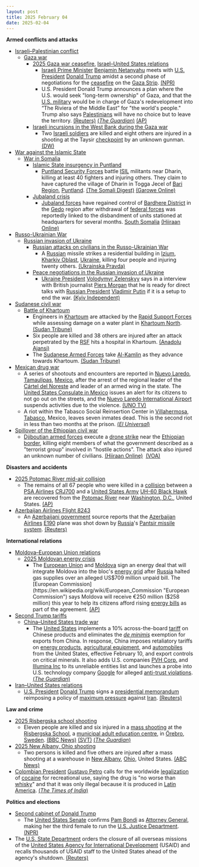```yaml
---
layout: post
title: 2025 February 04
date: 2025-02-04
---
```



**Armed conflicts and attacks**

* [Israeli–Palestinian conflict](https://en.wikipedia.org/wiki/Israeli%E2%80%93Palestinian_conflict "Israeli–Palestinian conflict")
  + [Gaza war](https://en.wikipedia.org/wiki/Gaza_war "Gaza war")
    - [2025 Gaza war ceasefire](https://en.wikipedia.org/wiki/2025_Gaza_war_ceasefire "2025 Gaza war ceasefire"), [Israel–United States relations](https://en.wikipedia.org/wiki/Israel%E2%80%93United_States_relations "Israel–United States relations")
      * [Israeli Prime Minister](https://en.wikipedia.org/wiki/Prime_Minister_of_Israel "Prime Minister of Israel") [Benjamin Netanyahu](https://en.wikipedia.org/wiki/Benjamin_Netanyahu "Benjamin Netanyahu") meets with [U.S. President](https://en.wikipedia.org/wiki/President_of_the_United_States "President of the United States") [Donald Trump](https://en.wikipedia.org/wiki/Donald_Trump "Donald Trump") amidst a second phase of negotiations for the [ceasefire](https://en.wikipedia.org/wiki/Ceasefire "Ceasefire") on the [Gaza Strip](https://en.wikipedia.org/wiki/Gaza_Strip "Gaza Strip"). [(NPR)](https://www.npr.org/2025/02/04/nx-s1-5287012/trump-netanyahu-ceasefire-gaza)
      * U.S. President Donald Trump announces a plan where the U.S. would seek "long-term ownership" of Gaza, and that the [U.S. military](https://en.wikipedia.org/wiki/United_States_Armed_Forces "United States Armed Forces") would be in charge of Gaza's redevelopment into “The Riviera of the Middle East” for "the world's people." Trump also says [Palestinians](https://en.wikipedia.org/wiki/Palestinians "Palestinians") will have no choice but to leave the territory. [(Reuters)](https://www.reuters.com/world/trump-netanyahu-set-pivotal-talks-middle-east-agenda-2025-02-04/) [(*The Guardian*)](https://www.theguardian.com/world/live/2025/feb/04/benjamin-netanyahu-donald-trump-israel-gaza-middle-east-ceasefire-latest-live-news) [(AP)](https://apnews.com/article/trump-netanyahu-washington-ceasefire-1c8deec4dd46177e08e07d669d595ed3)
    - [Israeli incursions in the West Bank during the Gaza war](https://en.wikipedia.org/wiki/Israeli_incursions_in_the_West_Bank_during_the_Gaza_war "Israeli incursions in the West Bank during the Gaza war")
      * Two [Israeli soldiers](https://en.wikipedia.org/wiki/Israel_Defense_Forces "Israel Defense Forces") are killed and eight others are injured in a shooting at the Taysir [checkpoint](https://en.wikipedia.org/wiki/Israeli_checkpoint "Israeli checkpoint") by an unknown gunman. [(DW)](https://www.dw.com/en/west-bank-2-israeli-soldiers-killed-in-checkpoint-shooting/a-71501421)
* [War against the Islamic State](https://en.wikipedia.org/wiki/War_against_the_Islamic_State "War against the Islamic State")
  + [War in Somalia](https://en.wikipedia.org/wiki/Somali_Civil_War_%282009%E2%80%93present%29 "Somali Civil War (2009–present)")
    - [Islamic State insurgency in Puntland](https://en.wikipedia.org/wiki/Islamic_State_insurgency_in_Puntland "Islamic State insurgency in Puntland")
      * [Puntland Security Forces](https://en.wikipedia.org/wiki/Puntland_Security_Force "Puntland Security Force") battle [ISIL](https://en.wikipedia.org/wiki/Islamic_State_%E2%80%93_Somalia_Province "Islamic State – Somalia Province") militants near Dharin, killing at least 40 fighters and injuring others. They claim to have captured the village of Dharin in Togga Jecel of [Bari Region](https://en.wikipedia.org/wiki/Bari_Region "Bari Region"), [Puntland](https://en.wikipedia.org/wiki/Puntland "Puntland"). [(The Somali Digest)](https://thesomalidigest.com/puntland-forces-seize-strategic-town-in-decisive-blow-to-isis/) [(Garowe Online)](https://garoweonline.com/en/news/somalia/somalia-puntland-forces-eliminate-20-foreign-isis-fighters-in-major-operation)
    - [Jubaland crisis](https://en.wikipedia.org/wiki/Jubaland_crisis "Jubaland crisis")
      * [Jubaland forces](https://en.wikipedia.org/wiki/Jubaland_Dervish_Force "Jubaland Dervish Force") have regained control of [Bardhere District](https://en.wikipedia.org/wiki/Bardhere_District "Bardhere District") in the [Gedo](https://en.wikipedia.org/wiki/Gedo "Gedo") region after withdrawal of [federal forces](https://en.wikipedia.org/wiki/Somali_National_Army "Somali National Army") was reportedly linked to the disbandment of units stationed at headquarters for several months. [South Somalia](https://en.wikipedia.org/wiki/Somalia "Somalia") [(Hiiraan Online)](https://www.hiiraan.com/news4/2025/Feb/200109/jubbaland_forces_retake_bardhere_district_headquarters_after_federal_troops_withdraw.aspx)
* [Russo-Ukrainian War](https://en.wikipedia.org/wiki/Russo-Ukrainian_War "Russo-Ukrainian War")
  + [Russian invasion of Ukraine](https://en.wikipedia.org/wiki/Russian_invasion_of_Ukraine "Russian invasion of Ukraine")
    - [Russian attacks on civilians in the Russo-Ukrainian War](https://en.wikipedia.org/wiki/Attacks_on_civilians_in_the_Russian_invasion_of_Ukraine "Attacks on civilians in the Russian invasion of Ukraine")
      * A [Russian](https://en.wikipedia.org/wiki/Russian_Armed_Forces "Russian Armed Forces") missile strikes a residential building in [Izium](https://en.wikipedia.org/wiki/Izium "Izium"), [Kharkiv Oblast](https://en.wikipedia.org/wiki/Kharkiv_Oblast "Kharkiv Oblast"), [Ukraine](https://en.wikipedia.org/wiki/Ukraine "Ukraine"), killing four people and injuring twenty others. [(Ukrainska Pravda)](https://www.pravda.com.ua/eng/news/2025/02/4/7496676/)
    - [Peace negotiations in the Russian invasion of Ukraine](https://en.wikipedia.org/wiki/Peace_negotiations_in_the_Russian_invasion_of_Ukraine "Peace negotiations in the Russian invasion of Ukraine")
      * [Ukraine President](https://en.wikipedia.org/wiki/President_of_Ukraine "President of Ukraine") [Volodymyr Zelenskyy](https://en.wikipedia.org/wiki/Volodymyr_Zelenskyy "Volodymyr Zelenskyy") says in a interview with British journalist [Piers Morgan](https://en.wikipedia.org/wiki/Piers_Morgan "Piers Morgan") that he is ready for direct talks with [Russian President](https://en.wikipedia.org/wiki/President_of_Russia "President of Russia") [Vladimir Putin](https://en.wikipedia.org/wiki/Vladimir_Putin "Vladimir Putin") if it is a setup to end the war. [(Kyiv Independent)](https://kyivindependent.com/i-consider-him-an-enemy-zelensky-says-hes-ready-to-sit-opposite-putin-in-peace-talks/)
* [Sudanese civil war](https://en.wikipedia.org/wiki/Sudanese_civil_war_%282023-present%29 "Sudanese civil war (2023-present)")
  + [Battle of Khartoum](https://en.wikipedia.org/wiki/Battle_of_Khartoum_%282023-present%29 "Battle of Khartoum (2023-present)")
    - Engineers in [Khartoum](https://en.wikipedia.org/wiki/Khartoum "Khartoum") are attacked by the [Rapid Support Forces](https://en.wikipedia.org/wiki/Rapid_Support_Forces "Rapid Support Forces") while assessing damage on a water plant in [Khartoum North](https://en.wikipedia.org/wiki/Khartoum_North "Khartoum North"). [(Sudan Tribune)](https://sudantribune.com/article296958/)
    - Six people are killed and 38 others are injured after an attack perpetrated by the [RSF](https://en.wikipedia.org/wiki/Rapid_Support_Forces "Rapid Support Forces") hits a hospital in Khartoum. [(Anadolu Ajansi)](https://www.aa.com.tr/en/middle-east/6-killed-in-rapid-support-forces-shelling-on-khartoum-hospital/3471656)
    - The [Sudanese Armed Forces](https://en.wikipedia.org/wiki/Sudanese_Armed_Forces "Sudanese Armed Forces") take [Al-Kamlin](https://en.wikipedia.org/wiki/Al_Kamlin_District "Al Kamlin District") as they advance towards Khartoum. [(Sudan Tribune)](https://sudantribune.com/article296955/)
* [Mexican drug war](https://en.wikipedia.org/wiki/Mexican_drug_war "Mexican drug war")
  + A series of shootouts and encounters are reported in [Nuevo Laredo](https://en.wikipedia.org/wiki/Nuevo_Laredo "Nuevo Laredo"), [Tamaulipas](https://en.wikipedia.org/wiki/Tamaulipas "Tamaulipas"), [Mexico](https://en.wikipedia.org/wiki/Mexico "Mexico"), after the arrest of the regional leader of the [Cártel del Noreste](https://en.wikipedia.org/wiki/C%C3%A1rtel_del_Noreste "Cártel del Noreste") and leader of an armed wing in the state. The [United States Consulate in Mexico](https://en.wikipedia.org/wiki/Embassy_of_the_United_States%2C_Mexico_City "Embassy of the United States, Mexico City") issues an alert for its citizens to not go out on the streets, and the [Nuevo Laredo International Airport](https://en.wikipedia.org/wiki/Nuevo_Laredo_International_Airport "Nuevo Laredo International Airport") suspends activities due to the violence. [(UNO TV)](https://www.unotv.com/estados/tamaulipas/reportan-balaceras-en-nuevo-laredo-tamaulipas-consulado-de-ee-uu-lanza-alerta/)
  + A riot within the Tabasco Social Reinsertion Center in [Villahermosa](https://en.wikipedia.org/wiki/Villahermosa "Villahermosa"), [Tabasco](https://en.wikipedia.org/wiki/Tabasco "Tabasco"), Mexico, leaves seven inmates dead. This is the second riot in less than two months at the prison. [(*El Universal*)](https://www.eluniversal.com.mx/estados/suman-4-actos-violentos-en-penales-de-tabasco-durante-gobierno-de-javier-may-este-martes-murieron-7-reos-tras-motin-en-creset/)
* [Spillover of the Ethiopian civil war](https://en.wikipedia.org/wiki/Ethiopian_civil_conflict_%282018%E2%80%93present%29 "Ethiopian civil conflict (2018–present)")
  + [Djiboutian armed forces](https://en.wikipedia.org/wiki/Djibouti_Armed_Forces "Djibouti Armed Forces") execute a [drone strike](https://en.wikipedia.org/wiki/Drone_strike "Drone strike") near the [Ethiopian border](https://en.wikipedia.org/wiki/Djibouti%E2%80%93Ethiopia_border "Djibouti–Ethiopia border"), killing eight members of what the government described as a "terrorist group" involved in "hostile actions". The attack also injured an unknown number of civilians. [(Hiiraan Online)](https://www.hiiraan.com/news4/2025/Feb/200102/djibouti_drone_strike_kills_at_least_8_near_ethiopian_border.aspx)  [(VOA)](https://www.voanews.com/a/djibouti-drone-strike-kills-at-least-8-near-ethiopian-border/7961331.html)

**Disasters and accidents**

* [2025 Potomac River mid-air collision](https://en.wikipedia.org/wiki/2025_Potomac_River_mid-air_collision "2025 Potomac River mid-air collision")
  + The remains of all 67 people who were killed in a [collision](https://en.wikipedia.org/wiki/Mid-air_collision "Mid-air collision") between a [PSA Airlines](https://en.wikipedia.org/wiki/PSA_Airlines "PSA Airlines") [CRJ700](https://en.wikipedia.org/wiki/Bombardier_CRJ700_series "Bombardier CRJ700 series") and a [United States Army](https://en.wikipedia.org/wiki/United_States_Army "United States Army") [UH-60 Black Hawk](https://en.wikipedia.org/wiki/Sikorsky_UH-60_Black_Hawk "Sikorsky UH-60 Black Hawk") are recovered from the [Potomac River](https://en.wikipedia.org/wiki/Potomac_River "Potomac River") near [Washington, D.C.](https://en.wikipedia.org/wiki/Washington%2C_D.C. "Washington, D.C."), United States. [(AP)](https://apnews.com/article/washington-plane-crash-helicopter-recovery-7f492db9e867af2e184d621f56cbc4f6)
* [Azerbaijan Airlines Flight 8243](https://en.wikipedia.org/wiki/Azerbaijan_Airlines_Flight_8243 "Azerbaijan Airlines Flight 8243")
  + An [Azerbaijani government](https://en.wikipedia.org/wiki/Government_of_Azerbaijan "Government of Azerbaijan") source reports that the [Azerbaijan Airlines](https://en.wikipedia.org/wiki/Azerbaijan_Airlines "Azerbaijan Airlines") [E190](https://en.wikipedia.org/wiki/Embraer_E-Jet_family#E190 "Embraer E-Jet family") plane was shot down by [Russia](https://en.wikipedia.org/wiki/Russia "Russia")'s [Pantsir missile system](https://en.wikipedia.org/wiki/Pantsir_missile_system "Pantsir missile system"). [(Reuters)](https://www.reuters.com/world/azerbaijani-plane-that-crashed-december-was-hit-by-russian-pantsir-s-missile-2025-02-04/)

**International relations**

* [Moldova–European Union relations](https://en.wikipedia.org/wiki/Moldova%E2%80%93European_Union_relations "Moldova–European Union relations")
  + [2025 Moldovan energy crisis](https://en.wikipedia.org/wiki/2025_Moldovan_energy_crisis "2025 Moldovan energy crisis")
    - The [European Union](https://en.wikipedia.org/wiki/European_Union "European Union") and [Moldova](https://en.wikipedia.org/wiki/Moldova "Moldova") sign an energy deal that will integrate Moldova into the bloc's [energy grid](https://en.wikipedia.org/wiki/Synchronous_grid_of_Continental_Europe "Synchronous grid of Continental Europe") after [Russia](https://en.wikipedia.org/wiki/Russia "Russia") halted gas supplies over an alleged US$709 million unpaid bill. The [European Commission](https://en.wikipedia.org/wiki/European_Commission "European Commission") says Moldova will receive €250 million ($258 million) this year to help its citizens afford rising [energy bills](https://en.wikipedia.org/wiki/Electricity_pricing "Electricity pricing") as part of the agreement. [(AP)](https://apnews.com/article/eu-moldova-energy-russia-cuts-gazprom-3657d8204486044384a4b1a3b8105446)
* [Second Trump tariffs](https://en.wikipedia.org/wiki/Second_Trump_tariffs "Second Trump tariffs")
  + [China–United States trade war](https://en.wikipedia.org/wiki/China%E2%80%93United_States_trade_war "China–United States trade war")
    - The [United States](https://en.wikipedia.org/wiki/United_States "United States") implements a 10% across-the-board [tariff](https://en.wikipedia.org/wiki/Tariff "Tariff") on Chinese products and eliminates the *[de minimis](https://en.wikipedia.org/wiki/De_minimis "De minimis")* exemption for exports from China. In response, China imposes retaliatory tariffs on [energy products](https://en.wikipedia.org/wiki/Energy-related_products "Energy-related products"), [agricultural equipment](https://en.wikipedia.org/wiki/Agricultural_machinery "Agricultural machinery"), and [automobiles](https://en.wikipedia.org/wiki/Automotive_industry "Automotive industry") from the United States, effective February 10, and export controls on critical minerals. It also adds U.S. companies [PVH Corp.](https://en.wikipedia.org/wiki/PVH_Corp. "PVH Corp.") and [Illumina Inc](https://en.wikipedia.org/wiki/Illumina_Inc "Illumina Inc") to its unreliable entities list and launches a probe into U.S. technology company [Google](https://en.wikipedia.org/wiki/Google "Google") for alleged [anti-trust violations](https://en.wikipedia.org/wiki/Competition_law "Competition law"). [(*The Guardian*)](https://www.theguardian.com/us-news/2025/feb/04/trump-china-tariffs)
* [Iran–United States relations](https://en.wikipedia.org/wiki/Iran%E2%80%93United_States_relations "Iran–United States relations")
  + [U.S. President](https://en.wikipedia.org/wiki/President_of_the_United_States "President of the United States") [Donald Trump](https://en.wikipedia.org/wiki/Donald_Trump "Donald Trump") signs a [presidential memorandum](https://en.wikipedia.org/wiki/Presidential_memorandum "Presidential memorandum") reimposing a policy of [maximum pressure](https://en.wikipedia.org/wiki/Maximum_pressure_campaign "Maximum pressure campaign") against [Iran](https://en.wikipedia.org/wiki/Iran "Iran"). [(Reuters)](https://www.reuters.com/world/us/trump-set-reimpose-maximum-pressure-iran-official-says-2025-02-04/)

**Law and crime**

* [2025 Risbergska school shooting](https://en.wikipedia.org/wiki/2025_Risbergska_school_shooting "2025 Risbergska school shooting")
  + Eleven people are killed and six injured in a [mass shooting](https://en.wikipedia.org/wiki/Mass_shooting "Mass shooting") at the [Risbergska School](https://en.wikipedia.org/wiki/Campus_Risbergska "Campus Risbergska"), a [municipal adult education centre](https://en.wikipedia.org/wiki/Komvux "Komvux"), in [Örebro](https://en.wikipedia.org/wiki/%C3%96rebro "Örebro"), [Sweden](https://en.wikipedia.org/wiki/Sweden "Sweden"). [(BBC News)](https://www.bbc.com/news/live/c206q444zx3t) [(SVT)](https://www.svt.se/nyheter/inrikes/flera-skjutna-vid-skola-i-orebro) [(*The Guardian*)](https://www.theguardian.com/world/2025/feb/04/shooting-attack-sweden-orebro)
* [2025 New Albany, Ohio shooting](https://en.wikipedia.org/wiki/2025_New_Albany%2C_Ohio_shooting "2025 New Albany, Ohio shooting")
  + Two persons is killed and five others are injured after a mass shooting at a warehouse in [New Albany](https://en.wikipedia.org/wiki/New_Albany%2C_Ohio "New Albany, Ohio"), [Ohio](https://en.wikipedia.org/wiki/Ohio "Ohio"), United States. [(ABC News)](https://abcnews.go.com/US/1-dead-5-injured-shooting-facility-new-albany/story?id=118474211)
* [Colombian President](https://en.wikipedia.org/wiki/President_of_Colombia "President of Colombia") [Gustavo Petro](https://en.wikipedia.org/wiki/Gustavo_Petro "Gustavo Petro") calls for the worldwide [legalization](https://en.wikipedia.org/wiki/Legal_status_of_cocaine "Legal status of cocaine") of [cocaine](https://en.wikipedia.org/wiki/Cocaine "Cocaine") for recreational use, saying the drug is "no worse than [whisky](https://en.wikipedia.org/wiki/Whisky "Whisky")" and that it was only illegal because it is produced in [Latin America](https://en.wikipedia.org/wiki/Latin_America "Latin America"). [(*The Times of India*)](https://timesofindia.indiatimes.com/world/rest-of-world/cocaine-is-illegal-because-colombian-president-petro-proposes-cocaine-legalization/articleshow/117955103.cms)

**Politics and elections**

* [Second cabinet of Donald Trump](https://en.wikipedia.org/wiki/Second_cabinet_of_Donald_Trump "Second cabinet of Donald Trump")
  + The [United States Senate](https://en.wikipedia.org/wiki/United_States_Senate "United States Senate") confirms [Pam Bondi](https://en.wikipedia.org/wiki/Pam_Bondi "Pam Bondi") as [Attorney General](https://en.wikipedia.org/wiki/United_States_Attorney_General "United States Attorney General"), making her the third female to run the [U.S. Justice Department](https://en.wikipedia.org/wiki/United_States_Department_of_Justice "United States Department of Justice"). [(NPR)](https://www.npr.org/2025/02/04/nx-s1-5287011/pam-bondi-attorney-general-confirmation)
* The [U.S. State Department](https://en.wikipedia.org/wiki/United_States_Department_of_State "United States Department of State") orders the closure of all overseas missions of the [United States Agency for International Development](https://en.wikipedia.org/wiki/United_States_Agency_for_International_Development "United States Agency for International Development") (USAID) and recalls thousands of USAID staff to the United States ahead of the agency's shutdown. [(Reuters)](https://www.reuters.com/world/us/state-dept-orders-shutdown-usaid-overseas-missions-recalls-staff-sources-say-2025-02-05/)
